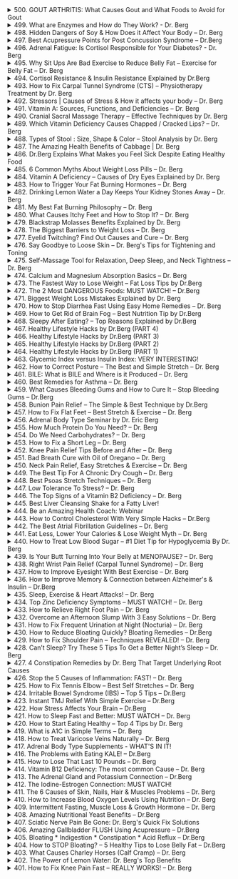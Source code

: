 <details>
<summary>500. GOUT ARTHRITIS: What Causes Gout and What Foods to Avoid for Gout</summary><br>

<a href="https://www.youtube.com/watch?v=gc7TxOzUSDA" target="_blank">
    <img src="https://img.youtube.com/vi/gc7TxOzUSDA/maxresdefault.jpg" width="250"
    alt="[Youtube]" onerror="this.style.display='none';">
</a>


</details>

<details>
<summary>499. What are Enzymes and How do They Work? - Dr. Berg</summary><br>

<a href="https://www.youtube.com/watch?v=YYO5oB1QQXk" target="_blank">
    <img src="https://img.youtube.com/vi/YYO5oB1QQXk/maxresdefault.jpg" width="250"
    alt="[Youtube]" onerror="this.style.display='none';">
</a>


</details>

<details>
<summary>498. Hidden Dangers of Soy & How Does it Affect Your Body – Dr. Berg</summary><br>

<a href="https://www.youtube.com/watch?v=xz9axfcIsYs" target="_blank">
    <img src="https://img.youtube.com/vi/xz9axfcIsYs/maxresdefault.jpg" width="250"
    alt="[Youtube]" onerror="this.style.display='none';">
</a>


</details>

<details>
<summary>497. Best Acupressure Points for Post Concussion Syndrome – Dr.Berg</summary><br>

<a href="https://www.youtube.com/watch?v=vyNGfl_bZGk" target="_blank">
    <img src="https://img.youtube.com/vi/vyNGfl_bZGk/maxresdefault.jpg" width="250"
    alt="[Youtube]" onerror="this.style.display='none';">
</a>


</details>

<details>
<summary>496. Adrenal Fatigue: Is Cortisol Responsible for Your Diabetes? - Dr. Berg</summary><br>

<a href="https://www.youtube.com/watch?v=rbT1Enu6Llk" target="_blank">
    <img src="https://img.youtube.com/vi/rbT1Enu6Llk/maxresdefault.jpg" width="250"
    alt="[Youtube]" onerror="this.style.display='none';">
</a>


</details>

<details>
<summary>495. Why Sit Ups Are Bad Exercise to Reduce Belly Fat – Exercise for Belly Fat – Dr. Berg</summary><br>

<a href="https://www.youtube.com/watch?v=SCPUjoLmAlo" target="_blank">
    <img src="https://img.youtube.com/vi/SCPUjoLmAlo/maxresdefault.jpg" width="250"
    alt="[Youtube]" onerror="this.style.display='none';">
</a>


</details>

<details>
<summary>494. Cortisol Resistance & Insulin Resistance Explained by Dr.Berg</summary><br>

<a href="https://www.youtube.com/watch?v=LhXyJCa_b-k" target="_blank">
    <img src="https://img.youtube.com/vi/LhXyJCa_b-k/maxresdefault.jpg" width="250"
    alt="[Youtube]" onerror="this.style.display='none';">
</a>


</details>

<details>
<summary>493. How to Fix Carpal Tunnel Syndrome (CTS) – Physiotherapy Treatment by Dr. Berg</summary><br>

<a href="https://www.youtube.com/watch?v=MZspYOeAbL4" target="_blank">
    <img src="https://img.youtube.com/vi/MZspYOeAbL4/maxresdefault.jpg" width="250"
    alt="[Youtube]" onerror="this.style.display='none';">
</a>


</details>

<details>
<summary>492. Stressors | Causes of Stress & How it affects your body – Dr. Berg</summary><br>

<a href="https://www.youtube.com/watch?v=RR1f8bNQQNc" target="_blank">
    <img src="https://img.youtube.com/vi/RR1f8bNQQNc/maxresdefault.jpg" width="250"
    alt="[Youtube]" onerror="this.style.display='none';">
</a>


</details>

<details>
<summary>491. Vitamin A: Sources, Functions, and Deficiencies – Dr. Berg</summary><br>

<a href="https://www.youtube.com/watch?v=wo7i9bFs4Bw" target="_blank">
    <img src="https://img.youtube.com/vi/wo7i9bFs4Bw/maxresdefault.jpg" width="250"
    alt="[Youtube]" onerror="this.style.display='none';">
</a>


</details>

<details>
<summary>490. Cranial Sacral Massage Therapy – Effective Techniques by Dr. Berg</summary><br>

<a href="https://www.youtube.com/watch?v=FsxYsJ7mAOc" target="_blank">
    <img src="https://img.youtube.com/vi/FsxYsJ7mAOc/maxresdefault.jpg" width="250"
    alt="[Youtube]" onerror="this.style.display='none';">
</a>


</details>

<details>
<summary>489. Which Vitamin Deficiency Causes Chapped / Cracked Lips? – Dr. Berg</summary><br>

<a href="https://www.youtube.com/watch?v=7IRuHNI9J0s" target="_blank">
    <img src="https://img.youtube.com/vi/7IRuHNI9J0s/maxresdefault.jpg" width="250"
    alt="[Youtube]" onerror="this.style.display='none';">
</a>


</details>

<details>
<summary>488. Types of Stool : Size, Shape & Color – Stool Analysis by Dr. Berg</summary><br>

<a href="https://www.youtube.com/watch?v=B92L4NOdtwI" target="_blank">
    <img src="https://img.youtube.com/vi/B92L4NOdtwI/maxresdefault.jpg" width="250"
    alt="[Youtube]" onerror="this.style.display='none';">
</a>


</details>

<details>
<summary>487. The Amazing Health Benefits of Cabbage | Dr. Berg</summary><br>

<a href="https://www.youtube.com/watch?v=mel_BbXIFfg" target="_blank">
    <img src="https://img.youtube.com/vi/mel_BbXIFfg/maxresdefault.jpg" width="250"
    alt="[Youtube]" onerror="this.style.display='none';">
</a>


</details>

<details>
<summary>486. Dr.Berg Explains What Makes you Feel Sick Despite Eating Healthy Food</summary><br>

<a href="https://www.youtube.com/watch?v=ovp43L1ZV78" target="_blank">
    <img src="https://img.youtube.com/vi/ovp43L1ZV78/maxresdefault.jpg" width="250"
    alt="[Youtube]" onerror="this.style.display='none';">
</a>


</details>

<details>
<summary>485. 6 Common Myths About Weight Loss Pills – Dr. Berg</summary><br>

<a href="https://www.youtube.com/watch?v=8oRu1vSWCqg" target="_blank">
    <img src="https://img.youtube.com/vi/8oRu1vSWCqg/maxresdefault.jpg" width="250"
    alt="[Youtube]" onerror="this.style.display='none';">
</a>


</details>

<details>
<summary>484. Vitamin A Deficiency – Causes of Dry Eyes Explained by Dr. Berg</summary><br>

<a href="https://www.youtube.com/watch?v=sClhZpNDIQ4" target="_blank">
    <img src="https://img.youtube.com/vi/sClhZpNDIQ4/maxresdefault.jpg" width="250"
    alt="[Youtube]" onerror="this.style.display='none';">
</a>


</details>

<details>
<summary>483. How to Trigger Your Fat Burning Hormones – Dr. Berg</summary><br>

<a href="https://www.youtube.com/watch?v=h2TNNvoa4vY" target="_blank">
    <img src="https://img.youtube.com/vi/h2TNNvoa4vY/maxresdefault.jpg" width="250"
    alt="[Youtube]" onerror="this.style.display='none';">
</a>


</details>

<details>
<summary>482. Drinking Lemon Water a Day Keeps Your Kidney Stones Away – Dr. Berg</summary><br>

<a href="https://www.youtube.com/watch?v=cgb5_Qa0ktc" target="_blank">
    <img src="https://img.youtube.com/vi/cgb5_Qa0ktc/maxresdefault.jpg" width="250"
    alt="[Youtube]" onerror="this.style.display='none';">
</a>


</details>

<details>
<summary>481. My Best Fat Burning Philosophy – Dr. Berg</summary><br>

<a href="https://www.youtube.com/watch?v=zGK4m_f9Veg" target="_blank">
    <img src="https://img.youtube.com/vi/zGK4m_f9Veg/maxresdefault.jpg" width="250"
    alt="[Youtube]" onerror="this.style.display='none';">
</a>


</details>

<details>
<summary>480. What Causes Itchy Feet and How to Stop It? – Dr. Berg</summary><br>

<a href="https://www.youtube.com/watch?v=b02qS-QmgQ8" target="_blank">
    <img src="https://img.youtube.com/vi/b02qS-QmgQ8/maxresdefault.jpg" width="250"
    alt="[Youtube]" onerror="this.style.display='none';">
</a>


</details>

<details>
<summary>479. Blackstrap Molasses Benefits Explained by Dr. Berg</summary><br>

<a href="https://www.youtube.com/watch?v=IqRo8gGbFuo" target="_blank">
    <img src="https://img.youtube.com/vi/IqRo8gGbFuo/maxresdefault.jpg" width="250"
    alt="[Youtube]" onerror="this.style.display='none';">
</a>


</details>

<details>
<summary>478. The Biggest Barriers to Weight Loss – Dr. Berg</summary><br>

<a href="https://www.youtube.com/watch?v=5YBCdLN_sMk" target="_blank">
    <img src="https://img.youtube.com/vi/5YBCdLN_sMk/maxresdefault.jpg" width="250"
    alt="[Youtube]" onerror="this.style.display='none';">
</a>


</details>

<details>
<summary>477. Eyelid Twitching? Find Out Causes and Cure – Dr. Berg</summary><br>

<a href="https://www.youtube.com/watch?v=QyFZuTnzhSc" target="_blank">
    <img src="https://img.youtube.com/vi/QyFZuTnzhSc/maxresdefault.jpg" width="250"
    alt="[Youtube]" onerror="this.style.display='none';">
</a>


</details>

<details>
<summary>476. Say Goodbye to Loose Skin – Dr. Berg's Tips for Tightening and Toning</summary><br>

<a href="https://www.youtube.com/watch?v=H7qWXNaQmwo" target="_blank">
    <img src="https://img.youtube.com/vi/H7qWXNaQmwo/maxresdefault.jpg" width="250"
    alt="[Youtube]" onerror="this.style.display='none';">
</a>


</details>

<details>
<summary>475. Self-Massage Tool for Relaxation, Deep Sleep, and Neck Tightness – Dr. Berg</summary><br>

<a href="https://www.youtube.com/watch?v=xgENd9X7Agc" target="_blank">
    <img src="https://img.youtube.com/vi/xgENd9X7Agc/maxresdefault.jpg" width="250"
    alt="[Youtube]" onerror="this.style.display='none';">
</a>


</details>

<details>
<summary>474. Calcium and Magnesium Absorption Basics – Dr. Berg</summary><br>

<a href="https://www.youtube.com/watch?v=ApxLTx5M45I" target="_blank">
    <img src="https://img.youtube.com/vi/ApxLTx5M45I/maxresdefault.jpg" width="250"
    alt="[Youtube]" onerror="this.style.display='none';">
</a>


</details>

<details>
<summary>473. The Fastest Way to Lose Weight – Fat Loss Tips by Dr.Berg</summary><br>

<a href="https://www.youtube.com/watch?v=553HaQEYCrA" target="_blank">
    <img src="https://img.youtube.com/vi/553HaQEYCrA/maxresdefault.jpg" width="250"
    alt="[Youtube]" onerror="this.style.display='none';">
</a>


</details>

<details>
<summary>472. The 2 Most DANGEROUS Foods: MUST WATCH! – Dr.Berg</summary><br>

<a href="https://www.youtube.com/watch?v=wIJ-hCOLTss" target="_blank">
    <img src="https://img.youtube.com/vi/wIJ-hCOLTss/maxresdefault.jpg" width="250"
    alt="[Youtube]" onerror="this.style.display='none';">
</a>


</details>

<details>
<summary>471. Biggest Weight Loss Mistakes Explained by Dr. Berg</summary><br>

<a href="https://www.youtube.com/watch?v=6MqkdUJr2Nc" target="_blank">
    <img src="https://img.youtube.com/vi/6MqkdUJr2Nc/maxresdefault.jpg" width="250"
    alt="[Youtube]" onerror="this.style.display='none';">
</a>


</details>

<details>
<summary>470. How to Stop Diarrhea Fast Using Easy Home Remedies – Dr. Berg</summary><br>

<a href="https://www.youtube.com/watch?v=Xyv3AecSFF4" target="_blank">
    <img src="https://img.youtube.com/vi/Xyv3AecSFF4/maxresdefault.jpg" width="250"
    alt="[Youtube]" onerror="this.style.display='none';">
</a>


</details>

<details>
<summary>469. How to Get Rid of Brain Fog – Best Nutrition Tip by Dr.Berg</summary><br>

<a href="https://www.youtube.com/watch?v=7H7id3to1cg" target="_blank">
    <img src="https://img.youtube.com/vi/7H7id3to1cg/maxresdefault.jpg" width="250"
    alt="[Youtube]" onerror="this.style.display='none';">
</a>


</details>

<details>
<summary>468. Sleepy After Eating? – Top Reasons Explained by Dr.Berg</summary><br>

<a href="https://www.youtube.com/watch?v=052YbMQhgTs" target="_blank">
    <img src="https://img.youtube.com/vi/052YbMQhgTs/maxresdefault.jpg" width="250"
    alt="[Youtube]" onerror="this.style.display='none';">
</a>


</details>

<details>
<summary>467. Healthy Lifestyle Hacks by Dr.Berg (PART 4)</summary><br>

<a href="https://www.youtube.com/watch?v=CpXNXhhO9GE" target="_blank">
    <img src="https://img.youtube.com/vi/CpXNXhhO9GE/maxresdefault.jpg" width="250"
    alt="[Youtube]" onerror="this.style.display='none';">
</a>


</details>

<details>
<summary>466. Healthy Lifestyle Hacks by Dr.Berg (PART 3)</summary><br>

<a href="https://www.youtube.com/watch?v=ac69p7hzkwo" target="_blank">
    <img src="https://img.youtube.com/vi/ac69p7hzkwo/maxresdefault.jpg" width="250"
    alt="[Youtube]" onerror="this.style.display='none';">
</a>


</details>

<details>
<summary>465. Healthy Lifestyle Hacks by Dr.Berg (PART 2)</summary><br>

<a href="https://www.youtube.com/watch?v=kTKiyHDNz6c" target="_blank">
    <img src="https://img.youtube.com/vi/kTKiyHDNz6c/maxresdefault.jpg" width="250"
    alt="[Youtube]" onerror="this.style.display='none';">
</a>


</details>

<details>
<summary>464. Healthy Lifestyle Hacks by Dr.Berg (PART 1)</summary><br>

<a href="https://www.youtube.com/watch?v=vSHkMAMRRV4" target="_blank">
    <img src="https://img.youtube.com/vi/vSHkMAMRRV4/maxresdefault.jpg" width="250"
    alt="[Youtube]" onerror="this.style.display='none';">
</a>


</details>

<details>
<summary>463. Glycemic Index versus Insulin Index: VERY INTERESTING!</summary><br>

<a href="https://www.youtube.com/watch?v=V3D4Uz_rH5U" target="_blank">
    <img src="https://img.youtube.com/vi/V3D4Uz_rH5U/maxresdefault.jpg" width="250"
    alt="[Youtube]" onerror="this.style.display='none';">
</a>


</details>

<details>
<summary>462. How to Correct Posture – The Best and Simple Stretch – Dr. Berg</summary><br>

<a href="https://www.youtube.com/watch?v=3EihF-4WL-c" target="_blank">
    <img src="https://img.youtube.com/vi/3EihF-4WL-c/maxresdefault.jpg" width="250"
    alt="[Youtube]" onerror="this.style.display='none';">
</a>


</details>

<details>
<summary>461. BILE: What is BILE and Where is it Produced – Dr. Berg</summary><br>

<a href="https://www.youtube.com/watch?v=r3cqJMFN7ls" target="_blank">
    <img src="https://img.youtube.com/vi/r3cqJMFN7ls/maxresdefault.jpg" width="250"
    alt="[Youtube]" onerror="this.style.display='none';">
</a>


</details>

<details>
<summary>460. Best Remedies for Asthma – Dr. Berg</summary><br>

<a href="https://www.youtube.com/watch?v=vXSA3TEzkag" target="_blank">
    <img src="https://img.youtube.com/vi/vXSA3TEzkag/maxresdefault.jpg" width="250"
    alt="[Youtube]" onerror="this.style.display='none';">
</a>


</details>

<details>
<summary>459. What Causes Bleeding Gums and How to Cure It – Stop Bleeding Gums – Dr.Berg</summary><br>

<a href="https://www.youtube.com/watch?v=4qoinJuoksw" target="_blank">
    <img src="https://img.youtube.com/vi/4qoinJuoksw/maxresdefault.jpg" width="250"
    alt="[Youtube]" onerror="this.style.display='none';">
</a>


</details>

<details>
<summary>458. Bunion Pain Relief – The Simple & Best Technique by Dr.Berg</summary><br>

<a href="https://www.youtube.com/watch?v=TZf0L7bpE5I" target="_blank">
    <img src="https://img.youtube.com/vi/TZf0L7bpE5I/maxresdefault.jpg" width="250"
    alt="[Youtube]" onerror="this.style.display='none';">
</a>


</details>

<details>
<summary>457. How to Fix Flat Feet – Best Stretch & Exercise – Dr. Berg</summary><br>

<a href="https://www.youtube.com/watch?v=dneTSBfxDlE" target="_blank">
    <img src="https://img.youtube.com/vi/dneTSBfxDlE/maxresdefault.jpg" width="250"
    alt="[Youtube]" onerror="this.style.display='none';">
</a>


</details>

<details>
<summary>456. Adrenal Body Type Seminar by Dr. Eric Berg</summary><br>

<a href="https://www.youtube.com/watch?v=_R1MkuRQt9k" target="_blank">
    <img src="https://img.youtube.com/vi/_R1MkuRQt9k/maxresdefault.jpg" width="250"
    alt="[Youtube]" onerror="this.style.display='none';">
</a>


</details>

<details>
<summary>455. How Much Protein Do You Need? – Dr. Berg</summary><br>

<a href="https://www.youtube.com/watch?v=ATAhqZ7yulo" target="_blank">
    <img src="https://img.youtube.com/vi/ATAhqZ7yulo/maxresdefault.jpg" width="250"
    alt="[Youtube]" onerror="this.style.display='none';">
</a>


</details>

<details>
<summary>454. Do We Need Carbohydrates? – Dr. Berg</summary><br>

<a href="https://www.youtube.com/watch?v=eXF4iD3O_oA" target="_blank">
    <img src="https://img.youtube.com/vi/eXF4iD3O_oA/maxresdefault.jpg" width="250"
    alt="[Youtube]" onerror="this.style.display='none';">
</a>


</details>

<details>
<summary>453. How to Fix a Short Leg – Dr. Berg</summary><br>

<a href="https://www.youtube.com/watch?v=9jKk4Y1rHFQ" target="_blank">
    <img src="https://img.youtube.com/vi/9jKk4Y1rHFQ/maxresdefault.jpg" width="250"
    alt="[Youtube]" onerror="this.style.display='none';">
</a>


</details>

<details>
<summary>452. Knee Pain Relief Tips Before and After – Dr. Berg</summary><br>

<a href="https://www.youtube.com/watch?v=nkfuxQ2MLUs" target="_blank">
    <img src="https://img.youtube.com/vi/nkfuxQ2MLUs/maxresdefault.jpg" width="250"
    alt="[Youtube]" onerror="this.style.display='none';">
</a>


</details>

<details>
<summary>451. Bad Breath Cure with Oil of Oregano – Dr. Berg</summary><br>

<a href="https://www.youtube.com/watch?v=M6g-_Q2XV-Y" target="_blank">
    <img src="https://img.youtube.com/vi/M6g-_Q2XV-Y/maxresdefault.jpg" width="250"
    alt="[Youtube]" onerror="this.style.display='none';">
</a>


</details>

<details>
<summary>450. Neck Pain Relief, Easy Stretches & Exercise – Dr. Berg</summary><br>

<a href="https://www.youtube.com/watch?v=FSbiZF4CgS8" target="_blank">
    <img src="https://img.youtube.com/vi/FSbiZF4CgS8/maxresdefault.jpg" width="250"
    alt="[Youtube]" onerror="this.style.display='none';">
</a>


</details>

<details>
<summary>449. The Best Tip For A Chronic Dry Cough – Dr. Berg</summary><br>

<a href="https://www.youtube.com/watch?v=frXxfRUyg0c" target="_blank">
    <img src="https://img.youtube.com/vi/frXxfRUyg0c/maxresdefault.jpg" width="250"
    alt="[Youtube]" onerror="this.style.display='none';">
</a>


</details>

<details>
<summary>448. Best Psoas Stretch Techniques – Dr. Berg</summary><br>

<a href="https://www.youtube.com/watch?v=IXwZSYx6bFc" target="_blank">
    <img src="https://img.youtube.com/vi/IXwZSYx6bFc/maxresdefault.jpg" width="250"
    alt="[Youtube]" onerror="this.style.display='none';">
</a>


</details>

<details>
<summary>447. Low Tolerance To Stress? – Dr. Berg</summary><br>

<a href="https://www.youtube.com/watch?v=Z5UJ98-Hzmw" target="_blank">
    <img src="https://img.youtube.com/vi/Z5UJ98-Hzmw/maxresdefault.jpg" width="250"
    alt="[Youtube]" onerror="this.style.display='none';">
</a>


</details>

<details>
<summary>446. The Top Signs of a Vitamin B2 Deficiency – Dr. Berg</summary><br>

<a href="https://www.youtube.com/watch?v=r9uXYhKkMgg" target="_blank">
    <img src="https://img.youtube.com/vi/r9uXYhKkMgg/maxresdefault.jpg" width="250"
    alt="[Youtube]" onerror="this.style.display='none';">
</a>


</details>

<details>
<summary>445. Best Liver Cleansing Shake for a Fatty Liver!</summary><br>

<a href="https://www.youtube.com/watch?v=2QdHE9oNuLs" target="_blank">
    <img src="https://img.youtube.com/vi/2QdHE9oNuLs/maxresdefault.jpg" width="250"
    alt="[Youtube]" onerror="this.style.display='none';">
</a>


</details>

<details>
<summary>444. Be an Amazing Health Coach: Webinar</summary><br>

<a href="https://www.youtube.com/watch?v=V7Dk6p1qBG8" target="_blank">
    <img src="https://img.youtube.com/vi/V7Dk6p1qBG8/maxresdefault.jpg" width="250"
    alt="[Youtube]" onerror="this.style.display='none';">
</a>


</details>

<details>
<summary>443. How to Control Cholesterol With Very Simple Hacks – Dr.Berg</summary><br>

<a href="https://www.youtube.com/watch?v=qsD_t4AKDWM" target="_blank">
    <img src="https://img.youtube.com/vi/qsD_t4AKDWM/maxresdefault.jpg" width="250"
    alt="[Youtube]" onerror="this.style.display='none';">
</a>


</details>

<details>
<summary>442. The Best Atrial Fibrillation Guidelines – Dr. Berg</summary><br>

<a href="https://www.youtube.com/watch?v=dat1NCD5lSM" target="_blank">
    <img src="https://img.youtube.com/vi/dat1NCD5lSM/maxresdefault.jpg" width="250"
    alt="[Youtube]" onerror="this.style.display='none';">
</a>


</details>

<details>
<summary>441. Eat Less, Lower Your Calories & Lose Weight Myth – Dr. Berg</summary><br>

<a href="https://www.youtube.com/watch?v=UF9Oz4OetEs" target="_blank">
    <img src="https://img.youtube.com/vi/UF9Oz4OetEs/maxresdefault.jpg" width="250"
    alt="[Youtube]" onerror="this.style.display='none';">
</a>


</details>

<details>
<summary>440. How to Treat Low Blood Sugar – #1 Diet Tip for Hypoglycemia By Dr. Berg</summary><br>

<a href="https://www.youtube.com/watch?v=LvaVsnHbIbI" target="_blank">
    <img src="https://img.youtube.com/vi/LvaVsnHbIbI/maxresdefault.jpg" width="250"
    alt="[Youtube]" onerror="this.style.display='none';">
</a>


</details>

<details>
<summary>439. Is Your Butt Turning Into Your Belly at MENOPAUSE? – Dr. Berg</summary><br>

<a href="https://www.youtube.com/watch?v=tbvsc0cU6AY" target="_blank">
    <img src="https://img.youtube.com/vi/tbvsc0cU6AY/maxresdefault.jpg" width="250"
    alt="[Youtube]" onerror="this.style.display='none';">
</a>


</details>

<details>
<summary>438. Right Wrist Pain Relief (Carpal Tunnel Syndrome) – Dr. Berg</summary><br>

<a href="https://www.youtube.com/watch?v=ts3vBjf9wLE" target="_blank">
    <img src="https://img.youtube.com/vi/ts3vBjf9wLE/maxresdefault.jpg" width="250"
    alt="[Youtube]" onerror="this.style.display='none';">
</a>


</details>

<details>
<summary>437. How to Improve Eyesight With Best Exercise – Dr. Berg</summary><br>

<a href="https://www.youtube.com/watch?v=xa9Qci04mPA" target="_blank">
    <img src="https://img.youtube.com/vi/xa9Qci04mPA/maxresdefault.jpg" width="250"
    alt="[Youtube]" onerror="this.style.display='none';">
</a>


</details>

<details>
<summary>436. How to Improve Memory & Connection between Alzheimer's & Insulin – Dr.Berg</summary><br>

<a href="https://www.youtube.com/watch?v=NlbdMb8oGDo" target="_blank">
    <img src="https://img.youtube.com/vi/NlbdMb8oGDo/maxresdefault.jpg" width="250"
    alt="[Youtube]" onerror="this.style.display='none';">
</a>


</details>

<details>
<summary>435. Sleep, Exercise & Heart Attacks! – Dr. Berg</summary><br>

<a href="https://www.youtube.com/watch?v=UgeiStEQv_E" target="_blank">
    <img src="https://img.youtube.com/vi/UgeiStEQv_E/maxresdefault.jpg" width="250"
    alt="[Youtube]" onerror="this.style.display='none';">
</a>


</details>

<details>
<summary>434. Top Zinc Deficiency Symptoms – MUST WATCH! – Dr. Berg</summary><br>

<a href="https://www.youtube.com/watch?v=8XFcwkmBcK0" target="_blank">
    <img src="https://img.youtube.com/vi/8XFcwkmBcK0/maxresdefault.jpg" width="250"
    alt="[Youtube]" onerror="this.style.display='none';">
</a>


</details>

<details>
<summary>433. How to Relieve Right Foot Pain – Dr. Berg</summary><br>

<a href="https://www.youtube.com/watch?v=z3NT83k3ym8" target="_blank">
    <img src="https://img.youtube.com/vi/z3NT83k3ym8/maxresdefault.jpg" width="250"
    alt="[Youtube]" onerror="this.style.display='none';">
</a>


</details>

<details>
<summary>432. Overcome an Afternoon Slump With 3 Easy Solutions – Dr. Berg</summary><br>

<a href="https://www.youtube.com/watch?v=_iLiht3fGW8" target="_blank">
    <img src="https://img.youtube.com/vi/_iLiht3fGW8/maxresdefault.jpg" width="250"
    alt="[Youtube]" onerror="this.style.display='none';">
</a>


</details>

<details>
<summary>431. How to Fix Frequent Urination at Night (Nocturia) – Dr. Berg</summary><br>

<a href="https://www.youtube.com/watch?v=FL-790zBpo0" target="_blank">
    <img src="https://img.youtube.com/vi/FL-790zBpo0/maxresdefault.jpg" width="250"
    alt="[Youtube]" onerror="this.style.display='none';">
</a>


</details>

<details>
<summary>430. How to Reduce Bloating Quickly? Bloating Remedies – Dr.Berg</summary><br>

<a href="https://www.youtube.com/watch?v=A_PaHwx8p54" target="_blank">
    <img src="https://img.youtube.com/vi/A_PaHwx8p54/maxresdefault.jpg" width="250"
    alt="[Youtube]" onerror="this.style.display='none';">
</a>


</details>

<details>
<summary>429. How to Fix Shoulder Pain – Techniques REVEALED! – Dr. Berg</summary><br>

<a href="https://www.youtube.com/watch?v=fLdJOMvuJGY" target="_blank">
    <img src="https://img.youtube.com/vi/fLdJOMvuJGY/maxresdefault.jpg" width="250"
    alt="[Youtube]" onerror="this.style.display='none';">
</a>


</details>

<details>
<summary>428. Can’t Sleep? Try These 5 Tips To Get a Better Night’s Sleep – Dr. Berg</summary><br>

<a href="https://www.youtube.com/watch?v=V3rGIIFdAVA" target="_blank">
    <img src="https://img.youtube.com/vi/V3rGIIFdAVA/maxresdefault.jpg" width="250"
    alt="[Youtube]" onerror="this.style.display='none';">
</a>


</details>

<details>
<summary>427. 4 Constipation Remedies by Dr. Berg That Target Underlying Root Causes</summary><br>

<a href="https://www.youtube.com/watch?v=ci-GB094qg0" target="_blank">
    <img src="https://img.youtube.com/vi/ci-GB094qg0/maxresdefault.jpg" width="250"
    alt="[Youtube]" onerror="this.style.display='none';">
</a>


</details>

<details>
<summary>426. Stop the 5 Causes of Inflammation: FAST! – Dr. Berg</summary><br>

<a href="https://www.youtube.com/watch?v=OvgQNvq7inI" target="_blank">
    <img src="https://img.youtube.com/vi/OvgQNvq7inI/maxresdefault.jpg" width="250"
    alt="[Youtube]" onerror="this.style.display='none';">
</a>


</details>

<details>
<summary>425. How to Fix Tennis Elbow – Best Self Stretches – Dr. Berg</summary><br>

<a href="https://www.youtube.com/watch?v=DSyui8tH_Gg" target="_blank">
    <img src="https://img.youtube.com/vi/DSyui8tH_Gg/maxresdefault.jpg" width="250"
    alt="[Youtube]" onerror="this.style.display='none';">
</a>


</details>

<details>
<summary>424. Irritable Bowel Syndrome (IBS) – Top 5 Tips – Dr.Berg</summary><br>

<a href="https://www.youtube.com/watch?v=v_41TUmJs9k" target="_blank">
    <img src="https://img.youtube.com/vi/v_41TUmJs9k/maxresdefault.jpg" width="250"
    alt="[Youtube]" onerror="this.style.display='none';">
</a>


</details>

<details>
<summary>423. Instant TMJ Relief With Simple Exercise – Dr.Berg</summary><br>

<a href="https://www.youtube.com/watch?v=P_sBqxy8iRk" target="_blank">
    <img src="https://img.youtube.com/vi/P_sBqxy8iRk/maxresdefault.jpg" width="250"
    alt="[Youtube]" onerror="this.style.display='none';">
</a>


</details>

<details>
<summary>422. How Stress Affects Your Brain – Dr.Berg</summary><br>

<a href="https://www.youtube.com/watch?v=5olzMcMCCkM" target="_blank">
    <img src="https://img.youtube.com/vi/5olzMcMCCkM/maxresdefault.jpg" width="250"
    alt="[Youtube]" onerror="this.style.display='none';">
</a>


</details>

<details>
<summary>421. How to Sleep Fast and Better: MUST WATCH – Dr. Berg</summary><br>

<a href="https://www.youtube.com/watch?v=EX5Zdlm_2OI" target="_blank">
    <img src="https://img.youtube.com/vi/EX5Zdlm_2OI/maxresdefault.jpg" width="250"
    alt="[Youtube]" onerror="this.style.display='none';">
</a>


</details>

<details>
<summary>420. How to Start Eating Healthy – Top 4 Tips by Dr. Berg</summary><br>

<a href="https://www.youtube.com/watch?v=6nsE7k5WJz8" target="_blank">
    <img src="https://img.youtube.com/vi/6nsE7k5WJz8/maxresdefault.jpg" width="250"
    alt="[Youtube]" onerror="this.style.display='none';">
</a>


</details>

<details>
<summary>419. What is A1C in Simple Terms – Dr. Berg</summary><br>

<a href="https://www.youtube.com/watch?v=dUU1V9ynB9o" target="_blank">
    <img src="https://img.youtube.com/vi/dUU1V9ynB9o/maxresdefault.jpg" width="250"
    alt="[Youtube]" onerror="this.style.display='none';">
</a>


</details>

<details>
<summary>418. How to Treat Varicose Veins Naturally – Dr. Berg</summary><br>

<a href="https://www.youtube.com/watch?v=gL8_-qQHZBM" target="_blank">
    <img src="https://img.youtube.com/vi/gL8_-qQHZBM/maxresdefault.jpg" width="250"
    alt="[Youtube]" onerror="this.style.display='none';">
</a>


</details>

<details>
<summary>417. Adrenal Body Type Supplements - WHAT'S IN IT!</summary><br>

<a href="https://www.youtube.com/watch?v=zvZpUK-XUIw" target="_blank">
    <img src="https://img.youtube.com/vi/zvZpUK-XUIw/maxresdefault.jpg" width="250"
    alt="[Youtube]" onerror="this.style.display='none';">
</a>


</details>

<details>
<summary>416. The Problems with Eating KALE! – Dr.Berg</summary><br>

<a href="https://www.youtube.com/watch?v=owSdpE0nkFs" target="_blank">
    <img src="https://img.youtube.com/vi/owSdpE0nkFs/maxresdefault.jpg" width="250"
    alt="[Youtube]" onerror="this.style.display='none';">
</a>


</details>

<details>
<summary>415. How to Lose That Last 10 Pounds – Dr. Berg</summary><br>

<a href="https://www.youtube.com/watch?v=jcEWTbh-wVY" target="_blank">
    <img src="https://img.youtube.com/vi/jcEWTbh-wVY/maxresdefault.jpg" width="250"
    alt="[Youtube]" onerror="this.style.display='none';">
</a>


</details>

<details>
<summary>414. Vitamin B12 Deficiency: The most common Cause – Dr. Berg</summary><br>

<a href="https://www.youtube.com/watch?v=uscfirFx894" target="_blank">
    <img src="https://img.youtube.com/vi/uscfirFx894/maxresdefault.jpg" width="250"
    alt="[Youtube]" onerror="this.style.display='none';">
</a>


</details>

<details>
<summary>413. The Adrenal Gland and Potassium Connection – Dr.Berg</summary><br>

<a href="https://www.youtube.com/watch?v=AY6UZXPF750" target="_blank">
    <img src="https://img.youtube.com/vi/AY6UZXPF750/maxresdefault.jpg" width="250"
    alt="[Youtube]" onerror="this.style.display='none';">
</a>


</details>

<details>
<summary>412. The Iodine-Estrogen Connection: MUST WATCH!</summary><br>

<a href="https://www.youtube.com/watch?v=-9gexE36Md0" target="_blank">
    <img src="https://img.youtube.com/vi/-9gexE36Md0/maxresdefault.jpg" width="250"
    alt="[Youtube]" onerror="this.style.display='none';">
</a>


</details>

<details>
<summary>411. The 6 Causes of Skin, Nails, Hair & Muscles Problems – Dr. Berg</summary><br>

<a href="https://www.youtube.com/watch?v=ltZiTdmMH3Q" target="_blank">
    <img src="https://img.youtube.com/vi/ltZiTdmMH3Q/maxresdefault.jpg" width="250"
    alt="[Youtube]" onerror="this.style.display='none';">
</a>


</details>

<details>
<summary>410. How to Increase Blood Oxygen Levels Using Nutrition – Dr. Berg</summary><br>

<a href="https://www.youtube.com/watch?v=MD1SOOlFw4c" target="_blank">
    <img src="https://img.youtube.com/vi/MD1SOOlFw4c/maxresdefault.jpg" width="250"
    alt="[Youtube]" onerror="this.style.display='none';">
</a>


</details>

<details>
<summary>409. Intermittent Fasting, Muscle Loss & Growth Hormone – Dr. Berg</summary><br>

<a href="https://www.youtube.com/watch?v=1_q8WqiK1AQ" target="_blank">
    <img src="https://img.youtube.com/vi/1_q8WqiK1AQ/maxresdefault.jpg" width="250"
    alt="[Youtube]" onerror="this.style.display='none';">
</a>


</details>

<details>
<summary>408. Amazing Nutritional Yeast Benefits – Dr.Berg</summary><br>

<a href="https://www.youtube.com/watch?v=8nK8x8MSQe0" target="_blank">
    <img src="https://img.youtube.com/vi/8nK8x8MSQe0/maxresdefault.jpg" width="250"
    alt="[Youtube]" onerror="this.style.display='none';">
</a>


</details>

<details>
<summary>407. Sciatic Nerve Pain Be Gone: Dr. Berg's Quick Fix Solutions</summary><br>

<a href="https://www.youtube.com/watch?v=qblkXjb1NyQ" target="_blank">
    <img src="https://img.youtube.com/vi/qblkXjb1NyQ/maxresdefault.jpg" width="250"
    alt="[Youtube]" onerror="this.style.display='none';">
</a>


</details>

<details>
<summary>406. Amazing Gallbladder FLUSH Using Acupressure – Dr.Berg</summary><br>

<a href="https://www.youtube.com/watch?v=qAycloYO4KE" target="_blank">
    <img src="https://img.youtube.com/vi/qAycloYO4KE/maxresdefault.jpg" width="250"
    alt="[Youtube]" onerror="this.style.display='none';">
</a>


</details>

<details>
<summary>405. Bloating * Indigestion * Constipation * Acid Reflux – Dr.Berg</summary><br>

<a href="https://www.youtube.com/watch?v=nEfN-PoNoRQ" target="_blank">
    <img src="https://img.youtube.com/vi/nEfN-PoNoRQ/maxresdefault.jpg" width="250"
    alt="[Youtube]" onerror="this.style.display='none';">
</a>


</details>

<details>
<summary>404. How to STOP Bloating? – 5 Healthy Tips to Lose Belly Fat – Dr.Berg</summary><br>

<a href="https://www.youtube.com/watch?v=cEEaDS4LP6g" target="_blank">
    <img src="https://img.youtube.com/vi/cEEaDS4LP6g/maxresdefault.jpg" width="250"
    alt="[Youtube]" onerror="this.style.display='none';">
</a>


</details>

<details>
<summary>403. What Causes Charley Horses (Calf Cramp) – Dr. Berg</summary><br>

<a href="https://www.youtube.com/watch?v=EvQhexxMNRc" target="_blank">
    <img src="https://img.youtube.com/vi/EvQhexxMNRc/maxresdefault.jpg" width="250"
    alt="[Youtube]" onerror="this.style.display='none';">
</a>


</details>

<details>
<summary>402. The Power of Lemon Water: Dr. Berg's Top Benefits</summary><br>

<a href="https://www.youtube.com/watch?v=TankFrHtQiM" target="_blank">
    <img src="https://img.youtube.com/vi/TankFrHtQiM/maxresdefault.jpg" width="250"
    alt="[Youtube]" onerror="this.style.display='none';">
</a>


</details>

<details>
<summary>401. How to Fix Knee Pain Fast – REALLY WORKS! – Dr. Berg</summary><br>

<a href="https://www.youtube.com/watch?v=rlXWB0C0EcU" target="_blank">
    <img src="https://img.youtube.com/vi/rlXWB0C0EcU/maxresdefault.jpg" width="250"
    alt="[Youtube]" onerror="this.style.display='none';">
</a>


</details>


